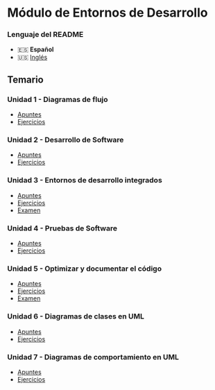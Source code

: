 # Módulo de Entornos de Desarrollo

### Lenguaje del README
- 🇪🇸 **Español**
- 🇺🇸 [Inglés](./README-en.md)

## Temario
### Unidad 1 - Diagramas de flujo
- [Apuntes](./Unidad1-Diagramas%20de%20flujo/Apuntes/)
- [Ejercicios](./Unidad1-Diagramas%20de%20flujo/Ejercicios/)
### Unidad 2 - Desarrollo de Software
- [Apuntes](./Unidad2-Desarrollo%20de%20software/Apuntes/)
- [Ejercicios](./Unidad2-Desarrollo%20de%20software/Ejercicios/)
### Unidad 3 - Entornos de desarrollo integrados
- [Apuntes](./Unidad3-Entornos%20de%20desarrollo%20integrados/Apuntes/)
- [Ejercicios](./Unidad3-Entornos%20de%20desarrollo%20integrados/Ejercicios/)
- [Examen](./Unidad3-Entornos%20de%20desarrollo%20integrados/Examen/)
### Unidad 4 - Pruebas de Software
- [Apuntes](./Unidad4-Pruebas%20de%20software/Apuntes/)
- [Ejercicios](./Unidad4-Pruebas%20de%20software/Ejercicios/)
### Unidad 5 - Optimizar y documentar el código
- [Apuntes](./Unidad5-Optimizar%20y%20documentar%20el%20c%C3%B3digo/Apuntes/)
- [Ejercicios](./Unidad5-Optimizar%20y%20documentar%20el%20c%C3%B3digo/Ejercicios/)
- [Examen](./Unidad5-Optimizar%20y%20documentar%20el%20c%C3%B3digo/Examen/)
### Unidad 6 - Diagramas de clases en UML
- [Apuntes](./Unidad6-Diagramas%20de%20clases%20en%20UML/Apuntes/)
- [Ejercicios](./Unidad6-Diagramas%20de%20clases%20en%20UML/Ejercicios/)
### Unidad 7 - Diagramas de comportamiento en UML
- [Apuntes](./Unidad7-Diagramas%20de%20comportamiento%20en%20UML/Apuntes/)
- [Ejercicios](./Unidad7-Diagramas%20de%20comportamiento%20en%20UML/Ejercicios/)
